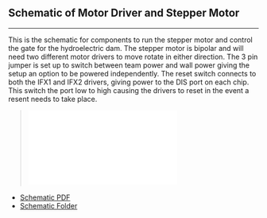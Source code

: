 ## Schematic of Motor Driver and Stepper Motor
-----------------------------------------------
This is the schematic for components to run the stepper motor and control the gate for the hydroelectric dam. The stepper motor is bipolar and will need two different motor drivers to move rotate in either direction. The 3 pin jumper is set up to switch between team power and wall power giving the setup an option to be powered independently. The reset switch connects to both the IFX1 and IFX2 drivers, giving power to the DIS port on each chip. This switch the port low to high causing the drivers to reset in the event a resent needs to take place. 

 

> ![Schematic](./motoDriver2.4.pdf) 

*  [Schematic PDF](./motoDriver2.4.pdf)
*  [Schematic Folder](./StepMotor-Driver1-2.zip)
